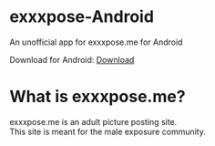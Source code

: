 # exxxpose-Android
An unofficial app for exxxpose.me for Android

Download for Android: [Download](https://github.com/exxxposeApp/exxxpose-Android/raw/main/exxxpose.me.apk)

# What is exxxpose.me?
exxxpose.me is an adult picture posting site.\
This site is meant for the male exposure community.
